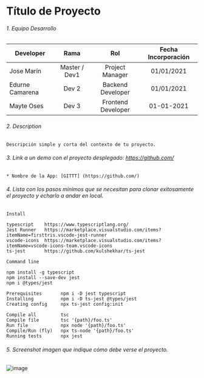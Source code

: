 # Título de Proyecto

###### 1. Equipo Desarrollo 

| Developer | Rama | Rol | Fecha Incorporación |
| --- | :---:  | :---:  | :---:  |
| Jose Marín | Master / Dev1 | Project Manager | 01/01/2021 |
| Edurne Camarena | Dev 2 | Backend Developer| 01/01/2021 |
| Mayte Oses | Dev 3 | Frontend Developer| 01-01-2021 |

###### 2. Description
```
Descripción simple y corta del contexto de tu proyecto.
```

###### 3. Link a un demo con el proyecto desplegado: https://github.com/

```
* Nombre de la App: [GITTT] (https://github.com/)
```
###### 4. Lista con los pasos mínimos que se necesitan para clonar exitosamente el proyecto y echarlo a andar en local.
```
Install

typescript    https://www.typescriptlang.org/
Jest Runner   https://marketplace.visualstudio.com/items?itemName=firsttris.vscode-jest-runner
vscode-icons  https://marketplace.visualstudio.com/items?itemName=vscode-icons-team.vscode-icons
ts-jest       https://github.com/kulshekhar/ts-jest 

Command line 

npm install -g typescript
npm install --save-dev jest
npm i @types/jest

Prerequisites       npm i -D jest typescript	
Installing          npm i -D ts-jest @types/jest	
Creating config     npx ts-jest config:init	

Compile all         tsc
Compile file        tsc '{path}/foo.ts'
Run file            npx node '{path}/foo.ts'
Compile/Run (fly)   npx ts-node '{path}/foo.ts'
Running tests       npx jest	
```

###### 5. Screenshot imagen que indique cómo debe verse el proyecto.

![image](https://user-images.githubusercontent.com/16636086/106936120-7aaf8300-671c-11eb-9ed2-79fe80608f50.png)






